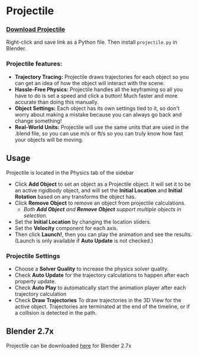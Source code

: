 # Projectile

### [Download Projectile](https://raw.githubusercontent.com/natecraddock/projectile/master/projectile.py)
Right-click and save link as a Python file. Then install `projectile.py` in Blender.

### Projectile features:
- **Trajectory Tracing:** Projectile draws trajectories for each object so you can get an idea of how the object will interact with the scene.
- **Hassle-Free Physics:** Projectile handles all the keyframing so all you have to do is set a speed and click a button! Much faster and more accurate than doing this manually.
- **Object Settings:** Each object has its own settings tied to it, so don't worry about making a mistake because you can always go back and change something!
- **Real-World Units:** Projectile will use the same units that are used in the .blend file, so you can use m/s or ft/s so you can truly know how fast your objects will be moving.

## Usage
Projectile is located in the Physics tab of the sidebar
- Click **Add Object** to set an object as a Projectile object. It will set it to be an active rigidbody object, and will set the **Initial Location** and **Initial Rotation** based on any transforms the object has.
- Click **Remove Object** to remove an object from projectile calculations.
  - *Both **Add Object** and **Remove Object** support multiple objects in selection.*
- Set the **Initial Location** by changing the location sliders.
- Set the **Velocity** component for each axis.
- Then click **Launch!**, then you can play the animation and see the results. (Launch is only available if **Auto Update** is not checked.)

### Projectile Settings
- Choose a **Solver Quality** to increase the physics solver quality.
- Check **Auto Update** for the trajectory calculations to happen after each property update.
- Check **Auto Play** to automatically start the animation player after each trajectory calculation
- Check **Draw Trajectories** To draw trajectories in the 3D View for the active object. Trajectories are terminated at the end of the timeline, or if a collision is detected in the path.

## Blender 2.7x
Projectile can be downloaded [here](https://github.com/natecraddock/projectile/tree/blender27x) for Blender 2.7x
